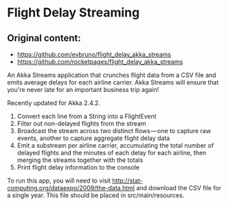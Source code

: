 # Flight Delay Streaming

## Original content: 
- https://github.com/evbruno/flight_delay_akka_streams
- https://github.com/rocketpages/flight_delay_akka_streams

An Akka Streams application that crunches flight data from a CSV file and emits average delays for each airline carrier.
Akka Streams will ensure that you're never late for an important business trip again!

Recently updated for Akka 2.4.2.

1. Convert each line from a String into a FlightEvent
2. Filter out non-delayed flights from the stream
3. Broadcast the stream across two distinct flows — one to capture raw events, another to capture aggregate flight delay data
4. Emit a substream per airline carrier, accumulating the total number of delayed flights and the minutes of each delay for each airline, then merging the streams together with the totals
5. Print flight delay information to the console

To run this app, you will need to visit http://stat-computing.org/dataexpo/2009/the-data.html and download the CSV file for
a single year. This file should be placed in src/main/resources.
